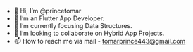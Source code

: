 - 👋 Hi, I’m @princetomar
- 👀 I’m an Flutter App Developer.
- 🌱 I’m currently focusing Data Structures.
- 💞️ I’m looking to collaborate on Hybrid App Projects.
- 📫 How to reach me via mail - tomarprince443@gmail.com

<!---
princetomar/princetomar is a ✨ special ✨ repository because its `README.md` (this file) appears on your GitHub profile.
You can click the Preview link to take a look at your changes.
--->
